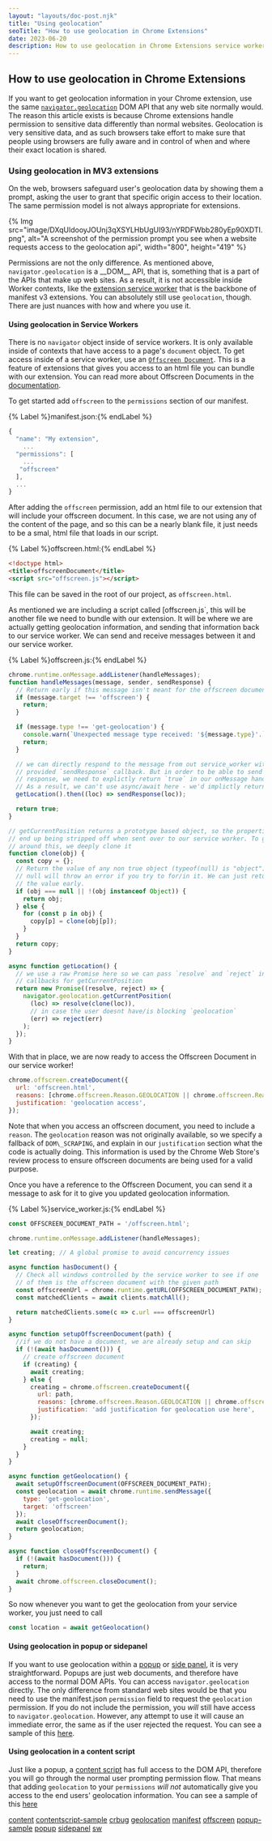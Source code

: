 ```yaml
---
layout: "layouts/doc-post.njk"
title: "Using geolocation"
seoTitle: "How to use geolocation in Chrome Extensions"
date: 2023-06-20
description: How to use geolocation in Chrome Extensions service worker, popup, sidepanel or content script
---
```


<!-- Copy and paste the converted output. -->


## How to use geolocation in Chrome Extensions


 If you want to get geolocation information in your Chrome extension,  use the same [`navigator.geolocation`](geolocation) DOM API that any web site normally would. The reason this article exists is because Chrome extensions handle permission to sensitive data differently than normal websites. Geolocation is very sensitive data, and as such browsers take effort to make sure that people using browsers are fully aware and in control of when and where their exact location is shared.


### Using geolocation in MV3 extensions

On the web, browsers safeguard user's geolocation data by showing them a prompt, asking the user to grant that specific origin access to their location. The same permission model is not always appropriate for extensions.


{% Img src="image/DXqUldooyJOUnj3qXSYLHbUgUI93/nYRDFWbb280yEp90XDTI.png", alt="A screenshot of the permission prompt you see when a website requests access to the geolocation api", width="800", height="419" %}

Permissions are not the only difference. As mentioned above, `navigator.geolocation` is a \_\_DOM\_\_ API, that is, something that is a part of the APIs that make up web sites. As a result, it is not accessible inside Worker contexts, like the [extension service worker](sw) that is the backbone of manifest v3 extensions. You can absolutely still use `geolocation`, though. There are just nuances with how and where you use it.


#### Using geolocation in Service Workers

There is no `navigator` object inside of service workers. It is only available inside of contexts that have access to a page's `document` object. To get access inside of a service worker, use an [`Offscreen Document`](offscreen). This is a feature of extensions that gives you access to an html file you can bundle with our extension. You can read more about Offscreen Documents in the [documentation](offscreen). 

To get started add `offscreen` to the `permissions` section of our manifest.

{% Label %}manifest.json:{% endLabel %}
```js
{
  "name": "My extension",
    ...
  "permissions": [
    ...
   "offscreen"
  ],
  ...
}
```

After adding  the `offscreen` permission, add an html file to our extension that will include your offscreen document. In this case, we are not using any of the content of the page, and so this can be a nearly blank file, it just needs to be a smal, html file that loads in our script.

{% Label %}offscreen.html:{% endLabel %}

```html
<!doctype html>
<title>offscreenDocument</title>
<script src="offscreen.js"></script>
```

This file can be saved in the root of our project, as `offscreen.html`.

As mentioned we are including a script called [offscreen.js`, this will be another file we need to bundle with our extension. It will be where we are actually getting geolocation information, and sending that information back to our service worker. We can send and receive messages between it and our service worker.

{% Label %}offscreen.js:{% endLabel %}
```js
chrome.runtime.onMessage.addListener(handleMessages);
function handleMessages(message, sender, sendResponse) {
  // Return early if this message isn't meant for the offscreen document.
  if (message.target !== 'offscreen') {
    return;
  }

  if (message.type !== 'get-geolocation') {
    console.warn(`Unexpected message type received: '${message.type}'.`);
    return;
  }

  // we can directly respond to the message from out service_worker with the
  // provided `sendResponse` callback. But in order to be able to send an async
  // response, we need to explictly return `true` in our onMessage handler
  // As a result, we can't use async/await here - we'd implictly return a Promise.
  getLocation().then((loc) => sendResponse(loc));

  return true;
}

// getCurrentPosition returns a prototype based object, so the properties
// end up being stripped off when sent over to our service worker. To get
// around this, we deeply clone it
function clone(obj) {
  const copy = {};
  // Return the value of any non true object (typeof(null) is "object") directly.
  // null will throw an error if you try to for/in it. We can just return
  // the value early.
  if (obj === null || !(obj instanceof Object)) {
    return obj;
  } else {
    for (const p in obj) {
      copy[p] = clone(obj[p]);
    }
  }
  return copy;
}

async function getLocation() {
  // we use a raw Promise here so we can pass `resolve` and `reject` into the
  // callbacks for getCurrentPosition
  return new Promise((resolve, reject) => {
    navigator.geolocation.getCurrentPosition(
      (loc) => resolve(clone(loc)),
      // in case the user doesnt have/is blocking `geolocation`
      (err) => reject(err)
    );
  });
}
```


With that in place, we are now ready to access the Offscreen Document in our service worker!

```js
chrome.offscreen.createDocument({
  url: 'offscreen.html',
  reasons: [chrome.offscreen.Reason.GEOLOCATION || chrome.offscreen.Reason.DOM_SCRAPING],
  justification: 'geolocation access',
});
```

Note that when you access an offscreen document, you need to include a `reason`. The `geolocation` reason was not originally available, so we specify a fallback of `DOM\_SCRAPING`, and explain in our `justification` section what the code is actually doing. This information is used by the Chrome Web Store's review process to ensure offscreen documents are being used for a valid purpose.

Once you have a reference to the Offscreen Document, you can send it a message to ask for it to give you updated geolocation information.

{% Label %}service\_worker.js:{% endLabel %}
```js
const OFFSCREEN_DOCUMENT_PATH = '/offscreen.html';

chrome.runtime.onMessage.addListener(handleMessages);

let creating; // A global promise to avoid concurrency issues

async function hasDocument() {
  // Check all windows controlled by the service worker to see if one
  // of them is the offscreen document with the given path
  const offscreenUrl = chrome.runtime.getURL(OFFSCREEN_DOCUMENT_PATH);
  const matchedClients = await clients.matchAll();

  return matchedClients.some(c => c.url === offscreenUrl)
}

async function setupOffscreenDocument(path) {
  //if we do not have a document, we are already setup and can skip
  if (!(await hasDocument())) {
    // create offscreen document
    if (creating) {
      await creating;
    } else {
      creating = chrome.offscreen.createDocument({
        url: path,
        reasons: [chrome.offscreen.Reason.GEOLOCATION || chrome.offscreen.Reason.DOM_SCRAPING],
        justification: 'add justification for geolocation use here',
      });

      await creating;
      creating = null;
    }
  }
}

async function getGeolocation() {
  await setupOffscreenDocument(OFFSCREEN_DOCUMENT_PATH);
  const geolocation = await chrome.runtime.sendMessage({
    type: 'get-geolocation',
    target: 'offscreen'
  });
  await closeOffscreenDocument();
  return geolocation;
}

async function closeOffscreenDocument() {
  if (!(await hasDocument())) {
    return;
  }
  await chrome.offscreen.closeDocument();
}
```

So now whenever you want to get the geolocation from your service worker, you just need to call

```js
const location = await getGeolocation()
```

#### Using geolocation in popup or sidepanel

If you want to use geolocation within a [popup](popup) or [side panel](sidepanel), it is very straightforward. Popups are just web documents, and therefore have access to the normal DOM APIs. You can access `navigator.geolocation` directly. The only difference from standard web sites would be that you need to use the manifest.json `permission` field to request the `geolocation` permission.  If you do not include the permission, you _will_ still have access to `navigator.geolocation`. However, any attempt to use it will cause an immediate error, the same as if the user rejected the request. You can see a sample of this [here](popup-sample).


#### Using geolocation in a content script

Just like a popup, a [content script](content)  has full access to the DOM API, therefore you will go through the normal user prompting permission flow. That means that adding  `geolocation` to your `permissions` _will not_ automatically give you access to the end users' geolocation information. You can see a sample of this [here](contentscript-sample)

[content](docs/extensions/mv3/content\_scripts/)
[contentscript-sample](https://github.com/GoogleChrome/chrome-extensions-samples/tree/main/functional-samples/cookbook.geolocation-contentscript)
[crbug](https://bugs.chromium.org/p/chromium/issues/list?q=component%3APlatform%3EExtensions%20geolocation)
[geolocation](https://developer.mozilla.org/docs/Web/API/Navigator/geolocation)
[manifest](docs/extensions/mv3/manifest/)
[offscreen](docs/extensions/reference/offscreen/)
[popup-sample](https://github.com/GoogleChrome/chrome-extensions-samples/tree/main/functional-samples/cookbook.geolocation-popup)
[popup](docs/extensions/reference/action/#popup)
[sidepanel](docs/extensions/reference/sidePanel/)
[sw](docs/extensions/mv3/service\_workers/)
